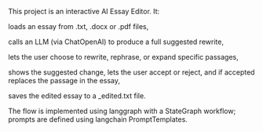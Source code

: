 This project is an interactive AI Essay Editor. It:

loads an essay from .txt, .docx or .pdf files,

calls an LLM (via ChatOpenAI) to produce a full suggested rewrite,

lets the user choose to rewrite, rephrase, or expand specific passages,

shows the suggested change, lets the user accept or reject, and if accepted replaces the passage in the essay,

saves the edited essay to a _edited.txt file.

The flow is implemented using langgraph with a StateGraph workflow; prompts are defined using langchain PromptTemplates.
